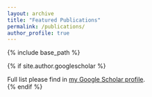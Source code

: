 ```yaml
---
layout: archive
title: "Featured Publications"
permalink: /publications/
author_profile: true
---
```


{% include base_path %}


{% if site.author.googlescholar %}
  <div class="wordwrap">Full list please find in <a href="{{site.author.googlescholar}}">my Google Scholar profile</a>.</div>
{% endif %}







<!-- New style rendering if publication categories are defined -->
<!-- {% if site.publication_category %}
  {% for category in site.publication_category  %}
    {% assign title_shown = false %}
    {% for post in site.publications reversed %}
      {% if post.category != category[0] %}
        {% continue %}
      {% endif %}
      {% unless title_shown %}
        <h2>{{ category[1].title }}</h2><hr />
        {% assign title_shown = true %}
      {% endunless %}
      {% include archive-single.html %}
    {% endfor %}
  {% endfor %}
{% else %}
  {% for post in site.publications reversed %}
    {% include archive-single.html %}
  {% endfor %}
{% endif %} -->



